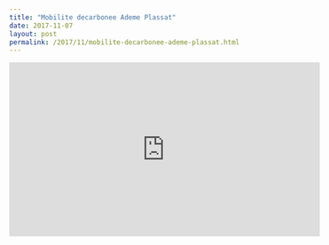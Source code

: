 ```yaml
---
title: "Mobilite decarbonee Ademe Plassat"
date: 2017-11-07
layout: post
permalink: /2017/11/mobilite-decarbonee-ademe-plassat.html
---
```


<iframe width="560" height="315" src="https://www.youtube.com/embed/mg4bpP4PBs0" frameborder="0" allowfullscreen></iframe>